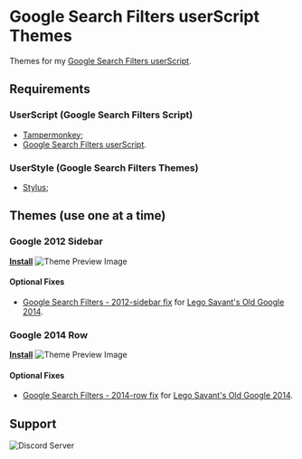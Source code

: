 # Google Search Filters userScript Themes
Themes for my [Google Search Filters userScript](https://github.com/brunobits/Google-Search-Filters-userScript).

## Requirements
### UserScript (Google Search Filters Script)
- [Tampermonkey](https://www.tampermonkey.net/);
- [Google Search Filters userScript](https://github.com/brunobits/Google-Search-Filters-userScript/raw/main/old-google-search-filters-restored.user.js).

### UserStyle (Google Search Filters Themes)
- [Stylus](https://github.com/openstyles/stylus#releases);

## Themes (use one at a time)
### Google 2012 Sidebar
[**Install**](https://github.com/brunobits/Google-Search-Filters-userScript-Themes/raw/main/2012-sidebar/theme.user.css)
![Theme Preview Image](https://raw.githubusercontent.com/brunobits/Google-Search-Filters-userScript-Themes/main/2012-sidebar/preview.png)
#### Optional Fixes
- [Google Search Filters - 2012-sidebar fix](https://github.com/brunobits/Google-Search-Filters-userScript-Themes/raw/main/2012-sidebar/optional-fixes/legosavant-old-google-2014.user.css) for [Lego Savant's Old Google 2014](https://greasyfork.org/en/scripts/425101-old-google-2014).
### Google 2014 Row
[**Install**](https://github.com/brunobits/Google-Search-Filters-userScript-Themes/raw/main/2014-row/theme.user.css)
![Theme Preview Image](https://raw.githubusercontent.com/brunobits/Google-Search-Filters-userScript-Themes/main/2014-row/preview.png)
#### Optional Fixes
- [Google Search Filters - 2014-row fix](https://github.com/brunobits/Google-Search-Filters-userScript-Themes/raw/main/2014-row/optional-fixes/legosavant-old-google-2014.user.css) for [Lego Savant's Old Google 2014](https://greasyfork.org/en/scripts/425101-old-google-2014).

## Support
![Discord Server](https://discordapp.com/api/guilds/1140065636857421945/widget.png?style=shield)